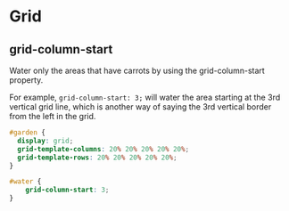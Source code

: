 # Grid

## grid-column-start

Water only the areas that have carrots by using the grid-column-start property.

For example, `grid-column-start: 3;` will water the area starting at the 3rd vertical grid line, which is another way of saying the 3rd vertical border from the left in the grid.

```css
#garden {
  display: grid;
  grid-template-columns: 20% 20% 20% 20% 20%;
  grid-template-rows: 20% 20% 20% 20% 20%;
}

#water {
	grid-column-start: 3;
}
```